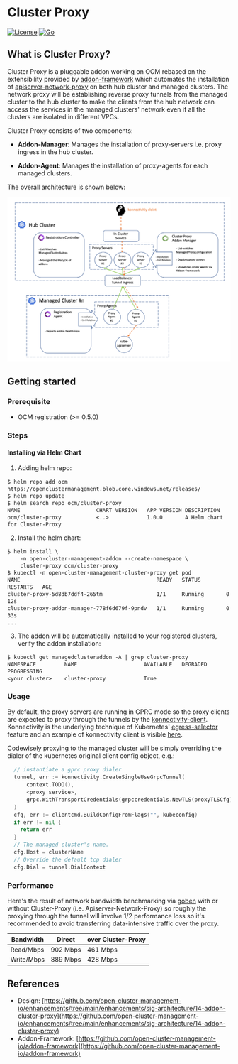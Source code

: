 # Cluster Proxy

[![License](https://img.shields.io/:license-apache-blue.svg)](http://www.apache.org/licenses/LICENSE-2.0.html)
[![Go](https://github.com/open-cluster-management-io/cluster-proxy/actions/workflows/go-presubmit.yml/badge.svg)](https://github.com/open-cluster-management-io/cluster-proxy/actions/workflows/go-presubmit.yml)


## What is Cluster Proxy?

Cluster Proxy is a pluggable addon working on OCM rebased on the extensibility
provided by [addon-framework](https://github.com/open-cluster-management-io/addon-framework) 
which automates the installation of [apiserver-network-proxy](https://github.com/kubernetes-sigs/apiserver-network-proxy)
on both hub cluster and managed clusters. The network proxy will be establishing
reverse proxy tunnels from the managed cluster to the hub cluster to make the 
clients from the hub network can access the services in the managed clusters'
network even if all the clusters are isolated in different VPCs.

Cluster Proxy consists of two components:

- __Addon-Manager__: Manages the installation of proxy-servers i.e. proxy ingress
  in the hub cluster.
  
- __Addon-Agent__: Manages the installation of proxy-agents for each managed 
  clusters.

The overall architecture is shown below:

![Arch](./hack/picture/arch.png)


## Getting started

### Prerequisite

- OCM registration (>= 0.5.0)

### Steps

#### Installing via Helm Chart

1. Adding helm repo:

```shell
$ helm repo add ocm https://openclustermanagement.blob.core.windows.net/releases/
$ helm repo update
$ helm search repo ocm/cluster-proxy
NAME                       	CHART VERSION	APP VERSION	DESCRIPTION                   
ocm/cluster-proxy          	<..>       	    1.0.0      	A Helm chart for Cluster-Proxy
```

2. Install the helm chart:

```shell
$ helm install \
    -n open-cluster-management-addon --create-namespace \
    cluster-proxy ocm/cluster-proxy 
$ kubectl -n open-cluster-management-cluster-proxy get pod
NAME                                           READY   STATUS        RESTARTS   AGE
cluster-proxy-5d8db7ddf4-265tm                 1/1     Running       0          12s
cluster-proxy-addon-manager-778f6d679f-9pndv   1/1     Running       0          33s
...
```

3. The addon will be automatically installed to your registered clusters, 
   verify the addon installation:

```shell
$ kubectl get managedclusteraddon -A | grep cluster-proxy
NAMESPACE         NAME                     AVAILABLE   DEGRADED   PROGRESSING
<your cluster>    cluster-proxy            True                   
```

### Usage

By default, the proxy servers are running in GPRC mode so the proxy clients 
are expected to proxy through the tunnels by the [konnectivity-client](https://github.com/kubernetes-sigs/apiserver-network-proxy#clients).
Konnectivity is the underlying technique of Kubernetes' [egress-selector](https://kubernetes.io/docs/tasks/extend-kubernetes/setup-konnectivity/)
feature and an example of konnectivity client is visible [here](https://github.com/open-cluster-management-io/cluster-proxy/tree/main/examples/test-client).

Codewisely proxying to the managed cluster will be simply overriding the 
dialer of the kubernetes original client config object, e.g.:

```go
  // instantiate a gprc proxy dialer
  tunnel, err := konnectivity.CreateSingleUseGrpcTunnel(
      context.TODO(),
      <proxy service>,
      grpc.WithTransportCredentials(grpccredentials.NewTLS(proxyTLSCfg)),
  )
  cfg, err := clientcmd.BuildConfigFromFlags("", kubeconfig)
  if err != nil {
  	return err
  }
  // The managed cluster's name.
  cfg.Host = clusterName
  // Override the default tcp dialer
  cfg.Dial = tunnel.DialContext 
```

### Performance

Here's the result of network bandwidth benchmarking via [goben](https://github.com/udhos/goben)
with or without Cluster-Proxy (i.e. Apiserver-Network-Proxy) so roughly the proxying
through the tunnel will involve 1/2 performance loss so it's recommended to avoid 
transferring data-intensive traffic over the proxy.


|  Bandwidth  |   Direct   | over Cluster-Proxy |
|-------------|------------|--------------------|
|  Read/Mbps  |  902 Mbps  |     461 Mbps       |
|  Write/Mbps |  889 Mbps  |     428 Mbps       |



## References

- Design: [https://github.com/open-cluster-management-io/enhancements/tree/main/enhancements/sig-architecture/14-addon-cluster-proxy](https://github.com/open-cluster-management-io/enhancements/tree/main/enhancements/sig-architecture/14-addon-cluster-proxy)
- Addon-Framework: [https://github.com/open-cluster-management-io/addon-framework](https://github.com/open-cluster-management-io/addon-framework)

